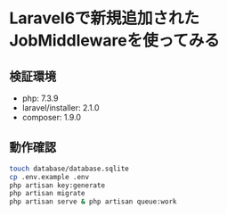 # Laravel6で新規追加されたJobMiddlewareを使ってみる

## 検証環境
- php: 7.3.9
- laravel/installer: 2.1.0
- composer: 1.9.0

## 動作確認
```sh
touch database/database.sqlite
cp .env.example .env
php artisan key:generate
php artisan migrate
php artisan serve & php artisan queue:work
```
